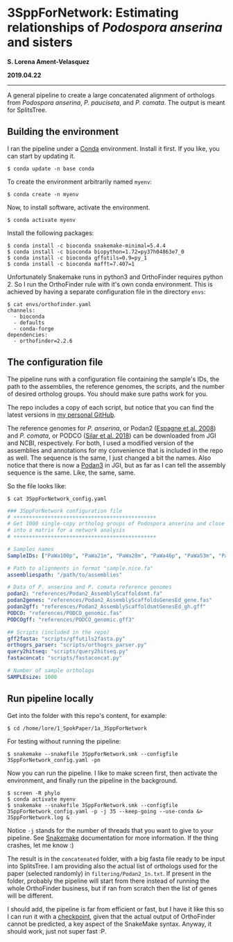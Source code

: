 # 3SppForNetwork: Estimating relationships of *Podospora anserina* and sisters
**S. Lorena Ament-Velasquez**

**2019.04.22**

-----

A general pipeline to create a large concatenated alignment of orthologs from *Podospora anserina*, *P. pauciseta*, and *P. comata*. The output is meant for SplitsTree.

## Building the environment

I ran the pipeline under a [Conda](https://docs.anaconda.com/) environment. Install it first. If you like, you can start by updating it.

    $ conda update -n base conda

To create the environment arbitrarily named `myenv`:

    $ conda create -n myenv

Now, to install software, activate the environment.
    
    $ conda activate myenv

Install the following packages:

    $ conda install -c bioconda snakemake-minimal=5.4.4
    $ conda install -c bioconda biopython=1.72=py37h04863e7_0
    $ conda install -c bioconda gffutils=0.9=py_1
    $ conda install -c bioconda mafft=7.407=1

Unfortunately Snakemake runs in python3 and OrthoFinder requires python 2. So I run the OrthoFinder rule with it's own conda environment. This is achieved by having a separate configuration file in the directory `envs`:

    $ cat envs/orthofinder.yaml
    channels:
      - bioconda
      - defaults
      - conda-forge
    dependencies:
      - orthofinder=2.2.6

## The configuration file

The pipeline runs with a configuration file containing the sample's IDs, the path to the assemblies, the reference genomes, the scripts, and the number of desired ortholog groups. You should make sure paths work for you.

The repo includes a copy of each script, but notice that you can find the latest versions in [my personal GitHub](https://github.com/SLAment/Genomics).

The reference genomes for *P. anserina*, or Podan2 ([Espagne et al. 2008](https://genomebiology.biomedcentral.com/articles/10.1186/gb-2008-9-5-r77)) and *P. comata*, or PODCO ([Silar et al. 2018](https://link.springer.com/article/10.1007/s00438-018-1497-3)) can be downloaded from JGI and NCBI, respectively. For both, I used a modified version of the assemblies and annotations for my convenience that is included in the repo as well. The sequence is the same, I just changed a bit the names. Also notice that there is now a [Podan3](https://genome.jgi.doe.gov/Podan3/Podan3.home.html) in JGI, but as far as I can tell the assembly sequence is the same. Like, the same, same.

So the file looks like: 

    $ cat 3SppForNetwork_config.yaml
```yaml
### 3SppForNetwork configuration file
# ++++++++++++++++++++++++++++++++++++++++++++++
# Get 1000 single-copy ortholog groups of Podospora anserina and close sisters
# into a matrix for a network analysis
# ++++++++++++++++++++++++++++++++++++++++++++++

# Samples names
SampleIDs: ["PaWa100p", "PaWa21m", "PaWa28m", "PaWa46p", "PaWa53m", "PaWa58m", "PaWa63p", "PaWa87p", "PaYp", "CBS237.71m", "PaTgp"]

# Path to alignments in format "sample.nice.fa"
assembliespath: "/path/to/assemblies"

# Data of P. anserina and P. comata reference genomes
podan2: "references/Podan2_AssemblyScaffoldsmt.fa"
podan2genes: "references/Podan2_AssemblyScaffoldsGenesEd_gene.fas"
podan2gff: "references/Podan2_AssemblyScaffoldsmtGenesEd_gh.gff"
PODCO: "references/PODCO_genomic.fas"
PODCOgff: "references/PODCO_genomic.gff3"

## Scripts (included in the repo)
gff2fasta: "scripts/gffutils2fasta.py"
orthogrs_parser: "scripts/orthogrs_parser.py"
query2hitseq: "scripts/query2hitseq.py"
fastaconcat: "scripts/fastaconcat.py"

# Number of sample orthologs
SAMPLEsize: 1000
```

## Run pipeline locally

Get into the folder with this repo's content, for example:

    $ cd /home/lore/1_SpokPaper/1a_3SppForNetwork

For testing without running the pipeline:

    $ snakemake --snakefile 3SppForNetwork.smk --configfile 3SppForNetwork_config.yaml -pn

Now you can run the pipeline. I like to make screen first, then activate the environment, and finally run the pipeline in the background.

    $ screen -R phylo
    $ conda activate myenv
    $ snakemake --snakefile 3SppForNetwork.smk --configfile 3SppForNetwork_config.yaml -p -j 35 --keep-going --use-conda &> 3SppForNetwork.log &

Notice `-j` stands for the number of threads that you want to give to your pipeline. See [Snakemake](https://snakemake.readthedocs.io/en/stable/) documentation for more information. If the thing crashes, let me know :)

The result is in the `concatenated` folder, with a big fasta file ready to be input into SplitsTree. I am providing also the actual list of orthologs used for the paper (selected randomly) in `filtering/Podan2_1n.txt`. If present in the folder, probably the pipeline will start from there instead of running the whole OrthoFinder business, but if ran from scratch then the list of genes will be different.

I should add, the pipeline is far from efficient or fast, but I have it like this so I can run it with a [checkpoint](https://snakemake.readthedocs.io/en/stable/snakefiles/rules.html?fbclid=IwAR1v29DPDpWqve6yRlnc5vob2uIsxCfZt-NSjxfTtbaOZa4TFRuuqn8VbEk#data-dependent-conditional-execution), given that the actual output of OrthoFinder cannot be predicted, a key aspect of the SnakeMake syntax. Anyway, it should work, just not super fast :P.
